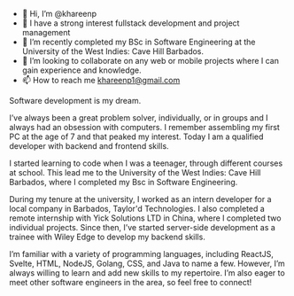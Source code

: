 - 👋 Hi, I’m @khareenp
- 👀 I have a strong interest fullstack development and project management
- 🌱 I’m recently completed my BSc in Software Engineering at the University of the West Indies: Cave Hill Barbados. 
- 💞️ I’m looking to collaborate on any web or mobile projects where I can gain experience and knowledge.
- 📫 How to reach me khareenp1@gmail.com

Software development is my dream.

I’ve always been a great problem solver, individually, or in groups and I always had an obsession with computers. I remember assembling my first PC at the age of 7 and that peaked my interest. Today I am a qualified developer with backend and frontend skills.

I started learning to code when I was a teenager, through different courses at school. This lead me to the University of the West Indies: Cave Hill Barbados, where I completed my Bsc in Software Engineering. 

During my tenure at the university, I worked as an intern developer for a local company in Barbados, Taylor'd Technologies. I also completed a remote internship with Yick Solutions LTD in China, where I completed two individual projects. Since then, I’ve started server-side development as a trainee with Wiley Edge to develop my backend skills.

I’m familiar with a variety of programming languages, including ReactJS, Svelte, HTML, NodeJS, Golang, CSS, and Java to name a few. However, I’m always willing to learn and add new skills to my repertoire. I’m also eager to meet other software engineers in the area, so feel free to connect!

<!---
khareenp/khareenp is a ✨ special ✨ repository because its `README.md` (this file) appears on your GitHub profile.
You can click the Preview link to take a look at your changes.
--->
